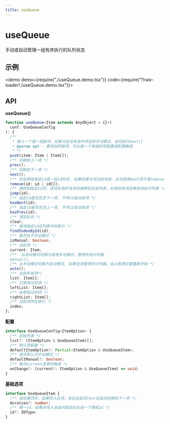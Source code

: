 ```yaml
---
title: useQueue
---
```


# useQueue

手动或自动管理一组有序执行的队列状态

<!-- TODO：添加一些用例连接 -->

## 示例

<demo demo={require("./useQueue.demo.tsx")} code={require("!!raw-loader!./useQueue.demo.tsx")}></demo>

## API

**useQueue()**

```ts
function useQueue<Item extends AnyObject = {}>(
  conf: UseQueueConfig
): {
  /**
   * 推入一个或一组新项，如果当前没有选中项且非手动模式，自动执行next()
   * @param opt - 要添加的新项，可以是一个单独的项配置或配置数组
   * */
  push(item: Item | Item[]);
  /** 切换到上一项 */
  prev();
  /** 切换到下一项 */
  next();
  /** 完全移除指定id或一组id的项, 如果你要关闭当前消息，应当使用next而不是remove，因为此方法会破坏队列的完整性 */
  remove(id: id | id[]);
  /** 跳转到指定id项，该项左侧所有项会被移到历史列表，右侧所有项会移到待执行列表 */
  jump(id);
  /** 指定id是否包含下一项, 不传id查当前项 */
  hasNext(id);
  /** 指定id是否包含上一项, 不传id查当前项 */
  hasPrev(id);
  /** 清空队列 */
  clear;
  /** 查询指定id在列表中的索引 */
  findIndexById(id);
  /** 是否处于手动模式 */
  isManual: boolean;
  /** 当前项 */
  current: Item;
  /**  从自动模式切换为启用手动模式，暂停所有计时器
  manual(),
  /** 从手动模式切换为自动模式, 如果包含暂停的计时器，会从暂停位置重新开始 */
  auto();
  /** 当前所有项*/
  list: Item[];
  /** 已使用过的项 */
  leftList: Item[];
  /** 未使用过的项 */
  rightList: Item[];
  /** 当前项所在索引 */
  index;
};
```

**配置**

```ts
interface UseQueueConfig<ItemOption> {
  /** 初始列表 */
  list?: (ItemOption & UseQueueItem)[];
  /** 默认项配置 */
  defaultItemOption?: Partial<ItemOption & UseQueueItem>;
  /** 是否默认为手动模式 */
  defaultManual?: boolean;
  /** 每次current变更时触发 */
  onChange?: (current?: ItemOption & UseQueueItem) => void;
}
```

**基础选项**

```ts
interface UseQueueItem {
  /** 自动模式时，如果传入此项，会在此延迟(ms)后自动切换到下一项 */
  duration?: number;
  /** 唯一id，如果未传入会由内部自动生成一个随机id */
  id?: IDType;
}
```
